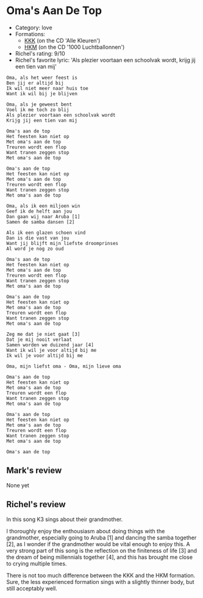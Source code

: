 # Oma's Aan De Top

 * Category: love
 * Formations: 
    * [KKK](Kkk.md) (on the CD 'Alle Kleuren')
    * [HKM](Hkm.md) (on the CD '1000 Luchtballonnen')
 * Richel's rating: 9/10
 * Richel's favorite lyric: 'Als plezier voortaan een schoolvak wordt, krijg jij een tien van mij'

```
Oma, als het weer feest is
Ben jij er altijd bij
Ik wil niet meer naar huis toe
Want ik wil bij je blijven

Oma, als je geweest bent
Voel ik me toch zo blij
Als plezier voortaan een schoolvak wordt
Krijg jij een tien van mij

Oma's aan de top
Het feesten kan niet op
Met oma's aan de top
Treuren wordt een flop
Want tranen zeggen stop
Met oma's aan de top

Oma's aan de top
Het feesten kan niet op
Met oma's aan de top
Treuren wordt een flop
Want tranen zeggen stop
Met oma's aan de top

Oma, als ik een miljoen win
Geef ik de helft aan jou
Dan gaan wij naar Aruba [1]
Samen de samba dansen [2]

Als ik een glazen schoen vind
Dan is die vast van jou
Want jij blijft mijn liefste droomprinses
Al word je nog zo oud

Oma's aan de top
Het feesten kan niet op
Met oma's aan de top
Treuren wordt een flop
Want tranen zeggen stop
Met oma's aan de top

Oma's aan de top
Het feesten kan niet op
Met oma's aan de top
Treuren wordt een flop
Want tranen zeggen stop
Met oma's aan de top

Zeg me dat je niet gaat [3]
Dat je mij nooit verlaat
Samen worden we duizend jaar [4]
Want ik wil je voor altijd bij me
Ik wil je voor altijd bij me

Oma, mijn liefst oma - Oma, mijn lieve oma

Oma's aan de top
Het feesten kan niet op
Met oma's aan de top
Treuren wordt een flop
Want tranen zeggen stop
Met oma's aan de top

Oma's aan de top
Het feesten kan niet op
Met oma's aan de top
Treuren wordt een flop
Want tranen zeggen stop
Met oma's aan de top

Oma's aan de top
```

## Mark's review

None yet

## Richel's review

In this song K3 sings about their grandmother.

I thoroughly enjoy the enthousiasm about doing things with the grandmother, 
especially going to Aruba [1] and dancing the samba together [2],
as I wonder if the grandmother would be vital enough to enjoy this. 
A very strong part of this song is the reflection on the
finiteness of life [3] and the dream of being millennials together [4], 
and this has brought me close to crying multiple times.

There is not too much difference between the KKK and the HKM formation.
Sure, the less experienced formation sings with a slightly thinner body,
but still acceptably well.
